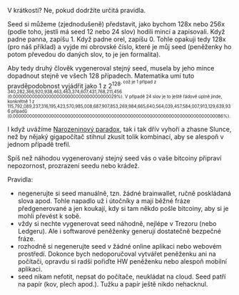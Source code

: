 V krátkosti? Ne, pokud dodržíte určitá pravidla.

Seed si můžeme (zjednodušeně) představit, jako bychom 128x nebo 256x (podle toho, jestli má seed 12 nebo 24 slov) hodili mincí a zapisovali. Když padne panna, zapíšu 1. Když padne orel, zapíšu 0. Tohle opakuji tedy 128x (pro náš příklad) a vyjde mi obrovské číslo, které je můj seed (peněženky ho potom převedou do daných slov, to je jen formalita).

Aby tedy druhý člověk vygeneroval stejný seed, musela by jeho mince dopadnout stejně ve všech 128 případech. Matematika umí tuto pravděpodobnost vyjádřit jako 1 z 2<sup>128<sup>, což je 1 případ z 340,282,366,920,938,463,463,374,607,431,768,211,456 (0.00000000000000000000000000000000000029%). V případě 24 slov je to ještě řádově úplně jinde, konkrétně 1 z 115,792,089,237,316,195,423,570,985,008,687,907,853,269,984,665,640,564,039,457,584,007,913,129,639,936 případů (0.00000000000000000000000000000000000000000000000000000000000000000000000000086%).

I když uvážíme [Narozeninový paradox](https://betterexplained.com/articles/understanding-the-birthday-paradox/), tak i tak dřív vyhoří a zhasne Slunce, než by nějaký gigapočítač stihnul zkusit tolik kombinací, aby se alespoň v jednom případě trefil. 

Spíš než náhodou vygenerovaný stejný seed vás o vaše bitcoiny připraví nepozornost, prozrazení seedu nebo krádež. 

Pravidla:
- negenerujte si seed manuálně, tzn. žádné brainwallet, ručně poskládaná slova apod. Tohle napadlo už i útočníky a mají běžné fráze předgenerované a jen koukají, kdy si tam někdo pošle bitcoiny, aby si je mohli převést k sobě.
- vždy si nechte vygenerovat seed náhodně, nejlépe v Trezoru (nebo Ledgeru). Ale i softwarové peněženky generují dostatečně bezpečné fráze.
- rozhodně si negenerujte seed v žádné online aplikaci nebo webovém prostředí. Dokonce bych nedoporučoval vytvářet peněženku ani na počítači, opravdu si radši pořiďte HW peněženku nebo alespoň mobilní aplikaci.
- seed nikam nefotit, nepsat do počítače, neukládat na cloud. Seed patří na papír (kov, plech apod.). Tužku a papír ještě nikdo nehacknul.
